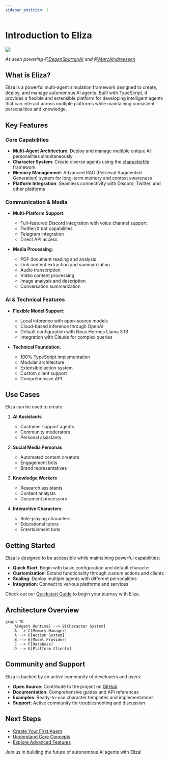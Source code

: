 ```yaml
---
sidebar_position: 1
---
```


# Introduction to Eliza

![](/img/eliza_banner.jpg)

_As seen powering [@DegenSpartanAI](https://x.com/degenspartanai) and [@MarcAIndreessen](https://x.com/pmairca)_

## What is Eliza?

Eliza is a powerful multi-agent simulation framework designed to create, deploy, and manage autonomous AI agents. Built with TypeScript, it provides a flexible and extensible platform for developing intelligent agents that can interact across multiple platforms while maintaining consistent personalities and knowledge.

## Key Features

### Core Capabilities

- **Multi-Agent Architecture**: Deploy and manage multiple unique AI personalities simultaneously
- **Character System**: Create diverse agents using the [characterfile](https://github.com/lalalune/characterfile/) framework
- **Memory Management**: Advanced RAG (Retrieval Augmented Generation) system for long-term memory and context awareness
- **Platform Integration**: Seamless connectivity with Discord, Twitter, and other platforms

### Communication & Media

- **Multi-Platform Support**:

    - Full-featured Discord integration with voice channel support
    - Twitter/X bot capabilities
    - Telegram integration
    - Direct API access

- **Media Processing**:
    - PDF document reading and analysis
    - Link content extraction and summarization
    - Audio transcription
    - Video content processing
    - Image analysis and description
    - Conversation summarization

### AI & Technical Features

- **Flexible Model Support**:

    - Local inference with open-source models
    - Cloud-based inference through OpenAI
    - Default configuration with Nous Hermes Llama 3.1B
    - Integration with Claude for complex queries

- **Technical Foundation**:
    - 100% TypeScript implementation
    - Modular architecture
    - Extensible action system
    - Custom client support
    - Comprehensive API

## Use Cases

Eliza can be used to create:

1. **AI Assistants**

    - Customer support agents
    - Community moderators
    - Personal assistants

2. **Social Media Personas**

    - Automated content creators
    - Engagement bots
    - Brand representatives

3. **Knowledge Workers**

    - Research assistants
    - Content analysts
    - Document processors

4. **Interactive Characters**
    - Role-playing characters
    - Educational tutors
    - Entertainment bots

## Getting Started

Eliza is designed to be accessible while maintaining powerful capabilities:

- **Quick Start**: Begin with basic configuration and default character
- **Customization**: Extend functionality through custom actions and clients
- **Scaling**: Deploy multiple agents with different personalities
- **Integration**: Connect to various platforms and services

Check out our [Quickstart Guide](./quickstart.md) to begin your journey with Eliza.

## Architecture Overview

```mermaid
graph TD
    A[Agent Runtime] --> B[Character System]
    A --> C[Memory Manager]
    A --> D[Action System]
    B --> E[Model Provider]
    C --> F[Database]
    D --> G[Platform Clients]
```

## Community and Support

Eliza is backed by an active community of developers and users:

- **Open Source**: Contribute to the project on [GitHub](https://github.com/elizaos/eliza)
- **Documentation**: Comprehensive guides and API references
- **Examples**: Ready-to-use character templates and implementations
- **Support**: Active community for troubleshooting and discussion

## Next Steps

- [Create Your First Agent](../quickstart)
- [Understand Core Concepts](../core/agents)
- [Explore Advanced Features](./guides/advanced.md)

Join us in building the future of autonomous AI agents with Eliza!
